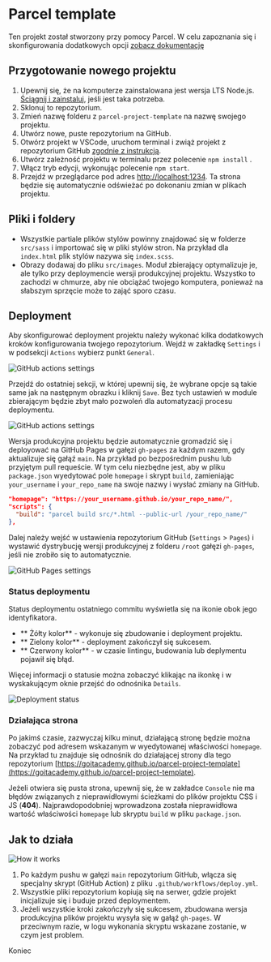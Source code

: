 # Parcel template

Ten projekt został stworzony przy pomocy Parcel. W celu zapoznania się i
skonfigurowania dodatkowych opcji [zobacz dokumentację](https://parceljs.org/)

## Przygotowanie nowego projektu

1. Upewnij się, że na komputerze zainstalowana jest wersja LTS Node.js.
   [Ściągnij i zainstaluj](https://nodejs.org/en/), jeśli jest taka potrzeba.
2. Sklonuj to repozytorium.
3. Zmień nazwę folderu z `parcel-project-template` na nazwę swojego projektu.
4. Utwórz nowe, puste repozytorium na GitHub.
5. Otwórz projekt w VSCode, uruchom terminal i zwiąż projekt z repozytorium
   GitHub
   [zgodnie z instrukcją](https://docs.github.com/en/get-started/getting-started-with-git/managing-remote-repositories#changing-a-remote-repositorys-url).
6. Utwórz zależność projektu w terminalu przez polecenie `npm install` .
7. Włącz tryb edycji, wykonując polecenie `npm start`.
8. Przejdź w przeglądarce pod adres
   [http://localhost:1234](http://localhost:1234). Ta strona będzie się
   automatycznie odświeżać po dokonaniu zmian w plikach projektu.

## Pliki i foldery

- Wszystkie partiale plików stylów powinny znajdować się w folderze `src/sass` i
  importować się w pliki stylów stron. Na przykład dla `index.html` plik stylów
  nazywa się `index.scss`.
- Obrazy dodawaj do pliku `src/images`. Moduł zbierający optymalizuje je, ale
  tylko przy deploymencie wersji produkcyjnej projektu. Wszystko to zachodzi w
  chmurze, aby nie obciążać twojego komputera, ponieważ na słabszym sprzęcie
  może to zająć sporo czasu.

## Deployment

Aby skonfigurować deployment projektu należy wykonać kilka dodatkowych kroków
konfigurowania twojego repozytorium. Wejdź w zakładkę `Settings` i w podsekcji
`Actions` wybierz punkt `General`.

![GitHub actions settings](./assets/actions-config-step-1.png)

Przejdź do ostatniej sekcji, w której upewnij się, że wybrane opcje są takie
same jak na następnym obrazku i kliknij `Save`. Bez tych ustawień w module
zbierającym będzie zbyt mało pozwoleń dla automatyzacji procesu deploymentu.

![GitHub actions settings](./assets/actions-config-step-2.png)

Wersja produkcyjna projektu będzie automatycznie gromadzić się i deployować na
GitHub Pages w gałęzi `gh-pages` za każdym razem, gdy aktualizuje się gałąź
`main`. Na przykład po bezpośrednim pushu lub przyjętym pull requeście. W tym
celu niezbędne jest, aby w pliku `package.json` wyedytować pole `homepage` i
skrypt `build`, zamieniając `your_username` i `your_repo_name` na swoje nazwy i
wysłać zmiany na GitHub.

```json
"homepage": "https://your_username.github.io/your_repo_name/",
"scripts": {
  "build": "parcel build src/*.html --public-url /your_repo_name/"
},
```

Dalej należy wejść w ustawienia repozytorium GitHub (`Settings` > `Pages`) i
wystawić dystrybucję wersji produkcyjnej z folderu `/root` gałęzi `gh-pages`,
jeśli nie zrobiło się to automatycznie.

![GitHub Pages settings](./assets/repo-settings.png)

### Status deploymentu

Status deploymentu ostatniego commitu wyświetla się na ikonie obok jego
identyfikatora.

- ** Żółty kolor** - wykonuje się zbudowanie i deployment projektu.
- ** Zielony kolor** - deployment zakończył się sukcesem.
- ** Czerwony kolor** - w czasie lintingu, budowania lub deplymentu pojawił się
  błąd.

Więcej informacji o statusie można zobaczyć klikając na ikonkę i w wyskakującym
oknie przejść do odnośnika `Details`.

![Deployment status](./assets/status.png)

### Działająca strona

Po jakimś czasie, zazwyczaj kilku minut, działającą stronę będzie można zobaczyć
pod adresem wskazanym w wyedytowanej właściwości `homepage`. Na przykład tu
znajduje się odnośnik do działającej strony dla tego repozytorium
[https://goitacademy.github.io/parcel-project-template](https://goitacademy.github.io/parcel-project-template).

Jeżeli otwiera się pusta strona, upewnij się, że w zakładce `Console` nie ma
błędów związanych z nieprawidłowymi ścieżkami do plików projektu CSS i JS
(**404**). Najprawdopodobniej wprowadzona została nieprawidłowa wartość
właściwości `homepage` lub skryptu `build` w pliku `package.json`.

## Jak to działa

![How it works](./assets/how-it-works.png)

1. Po każdym pushu w gałęzi `main` repozytorium GitHub, włącza się specjalny
   skrypt (GitHub Action) z pliku `.github/workflows/deploy.yml`.
2. Wszystkie pliki repozytorium kopiują się na serwer, gdzie projekt
   inicjalizuje się i buduje przed deploymentem.
3. Jeżeli wszystkie kroki zakończyły się sukcesem, zbudowana wersja produkcyjna
   plików projektu wysyła się w gałąź `gh-pages`. W przeciwnym razie, w logu
   wykonania skryptu wskazane zostanie, w czym jest problem.

Koniec
